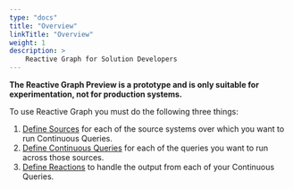 ```yaml
---
type: "docs"
title: "Overview"
linkTitle: "Overview"
weight: 1
description: >
    Reactive Graph for Solution Developers
---
```


**The Reactive Graph Preview is a prototype and is only suitable for experimentation, not for production systems.**

To use Reactive Graph you must do the following three things:

1. [Define Sources](/solution-developer/sources) for each of the source systems over which you want to run Continuous Queries.
1. [Define Continuous Queries](/solution-developer/continuous-queries) for each of the queries you want to run across those sources.
1. [Define Reactions](/solution-developer/reactions)  to handle the output from each of your Continuous Queries.
